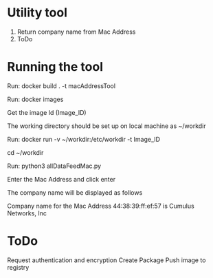 # Utility tool
1. Return company name from Mac Address
2. ToDo


# Running the tool
Run: docker build . -t macAddressTool

Run: docker images 

Get the image Id (Image_ID)

The working directory should be set up on local machine as ~/workdir

Run: docker run -v ~/workdir:/etc/workdir  -t Image_ID

cd ~/workdir

Run: python3 allDataFeedMac.py 

Enter the Mac Address and click enter

The company name will be displayed as follows

Company name for the Mac Address 44:38:39:ff:ef:57 is Cumulus Networks, Inc

# ToDo
Request authentication and encryption
Create Package 
Push image to registry
